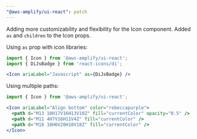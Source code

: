 ```yaml
---
"@aws-amplify/ui-react": patch
---
```


Adding more customizability and flexibility for the Icon component. Added `as` and `children` to the Icon props. 

Using `as` prop with icon libraries:

```jsx
import { Icon } from '@aws-amplify/ui-react';
import { DiJsBadge } from 'react-icons/di';

<Icon ariaLabel="Javascript" as={DiJsBadge} />
```

Using multiple paths:

```jsx
import { Icon } from '@aws-amplify/ui-react';

<Icon ariaLabel="Align bottom" color="rebeccapurple">
  <path d="M13 10H17V16H13V10Z" fill="currentColor" opacity="0.5" />
  <path d="M11 4H7V16H11V4Z" fill="currentColor" />
  <path d="M18 18H6V20H18V18Z" fill="currentColor" />
</Icon>
```
